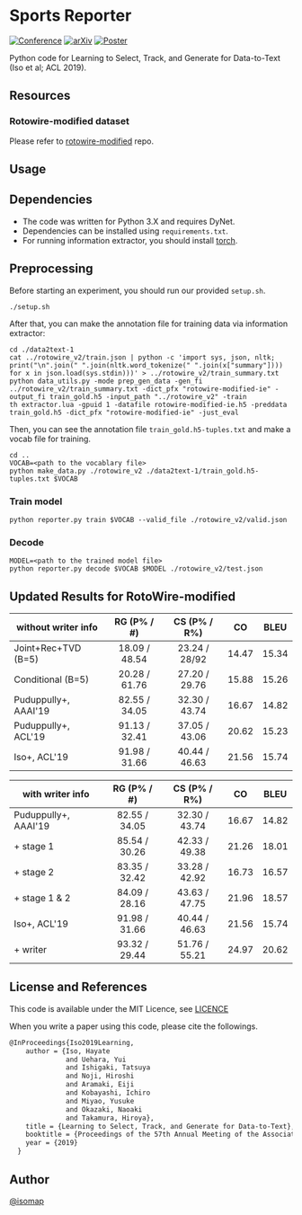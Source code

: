 # Sports Reporter

[![Conference](https://img.shields.io/badge/acl-2019-red)](https://www.aclweb.org/anthology/P19-1202/)
[![arXiv](https://img.shields.io/badge/arxiv-1907.09699-critical)](https://arxiv.org/abs/1907.09699)
[![Poster](https://img.shields.io/badge/poster-pdf-informational)](https://isomap.github.io/posters/iso2019acl.pdf)

Python code for Learning to Select, Track, and Generate for Data-to-Text (Iso et al; ACL 2019).


## Resources
### Rotowire-modified dataset
Please refer to [rotowire-modified](https://github.com/aistairc/rotowire-modified) repo.

## Usage

## Dependencies
- The code was written for Python 3.X and requires DyNet.
- Dependencies can be installed using `requirements.txt`.
- For running information extractor, you should install [torch](http://torch.ch/).

## Preprocessing
Before starting an experiment, you should run our provided `setup.sh`.
```
./setup.sh
```

After that, you can make the annotation file for training data via information extractor:
```
cd ./data2text-1
cat ../rotowire_v2/train.json | python -c 'import sys, json, nltk; print("\n".join(" ".join(nltk.word_tokenize(" ".join(x["summary"]))) for x in json.load(sys.stdin)))' > ../rotowire_v2/train_summary.txt
python data_utils.py -mode prep_gen_data -gen_fi ../rotowire_v2/train_summary.txt -dict_pfx "rotowire-modified-ie" -output_fi train_gold.h5 -input_path "../rotowire_v2" -train
th extractor.lua -gpuid 1 -datafile rotowire-modified-ie.h5 -preddata train_gold.h5 -dict_pfx "rotowire-modified-ie" -just_eval
```
Then, you can see the annotation file `train_gold.h5-tuples.txt` and make a vocab file for training.
```
cd ..
VOCAB=<path to the vocablary file>
python make_data.py ./rotowire_v2 ./data2text-1/train_gold.h5-tuples.txt $VOCAB
```

### Train model
```
python reporter.py train $VOCAB --valid_file ./rotowire_v2/valid.json
```

### Decode
```
MODEL=<path to the trained model file>
python reporter.py decode $VOCAB $MODEL ./rotowire_v2/test.json
```

## Updated Results for RotoWire-modified

| without writer info | RG (P% / #) | CS (P% / R%)| CO  |BLEU |
|---------------------|:-----------:|:-----------:|:---:|:---:|
|Joint+Rec+TVD (B=5)  |18.09 / 48.54|23.24 / 28/92|14.47|15.34|
|Conditional (B=5)    |20.28 / 61.76|27.20 / 29.76|15.88|15.26|
|Puduppully+, AAAI'19 |82.55 / 34.05|32.30 / 43.74|16.67|14.82|
|Puduppully+, ACL'19  |91.13 / 32.41|37.05 / 43.06|20.62|15.23|
|Iso+, ACL'19         |91.98 / 31.66|40.44 / 46.63|21.56|15.74|


| with writer info    | RG (P% / #) | CS (P% / R%)| CO  |BLEU |
|---------------------|:-----------:|:-----------:|:---:|:---:|
|Puduppully+, AAAI'19 |82.55 / 34.05|32.30 / 43.74|16.67|14.82|
|+ stage 1            |85.54 / 30.26|42.33 / 49.38|21.26|18.01|
|+ stage 2            |83.35 / 32.42|33.28 / 42.92|16.73|16.57|
|+ stage 1 & 2        |84.09 / 28.16|43.63 / 47.75|21.96|18.57|
|Iso+, ACL'19         |91.98 / 31.66|40.44 / 46.63|21.56|15.74|
|+ writer             |93.32 / 29.44|51.76 / 55.21|24.97|20.62|

## License and References
This code is available under the MIT Licence, see [LICENCE](https://github.com/aistairc/sports-reporter/blob/master/LICENCE)

When you write a paper using this code, please cite the followings.

```tex
@InProceedings{Iso2019Learning,
    author = {Iso, Hayate
              and Uehara, Yui
              and Ishigaki, Tatsuya
              and Noji, Hiroshi
              and Aramaki, Eiji
              and Kobayashi, Ichiro
              and Miyao, Yusuke
              and Okazaki, Naoaki
              and Takamura, Hiroya},
    title = {Learning to Select, Track, and Generate for Data-to-Text},
    booktitle = {Proceedings of the 57th Annual Meeting of the Association for Computational Linguistics (ACL)},
    year = {2019}
  }
```


## Author
[@isomap](https://github.com/isomap/)
